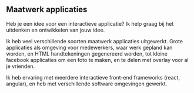 ## Maatwerk applicaties

Heb je een idee voor een interactieve applicatie? Ik help graag bij het uitdenken en ontwikkelen van jouw idee.

Ik heb veel verschillende soorten maatwerk applicaties uitgewerkt. Grote applicaties als omgeving voor medewerkers, waar werk gepland kan worden, en HTML handtekeningen gegenereerd worden, tot kleine facebook applicaties om een foto te maken, en te delen met overlay voor al je vrienden.

Ik heb ervaring met meerdere interactieve front-end frameworks (react, angular), en heb met verschillende software omgevingen gewerkt.